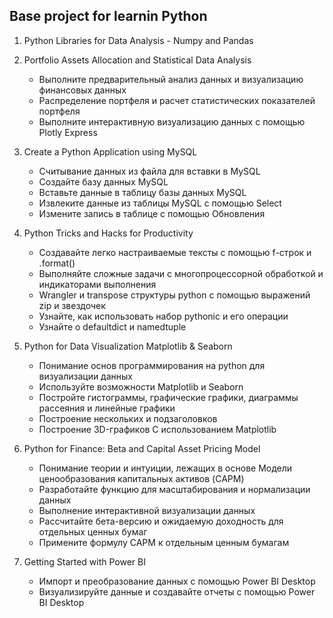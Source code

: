 ## Base project for learnin Python

1. Python Libraries for Data Analysis - Numpy and Pandas

2. Portfolio Assets Allocation and Statistical Data Analysis
   - Выполните предварительный анализ данных и визуализацию финансовых данных
   - Распределение портфеля и расчет статистических показателей портфеля
   - Выполните интерактивную визуализацию данных с помощью Plotly Express

3. Create a Python Application using MySQL
   - Считывание данных из файла для вставки в MySQL
   - Создайте базу данных MySQL
   - Вставьте данные в таблицу базы данных MySQL
   - Извлеките данные из таблицы MySQL с помощью Select
   - Измените запись в таблице с помощью Обновления

4. Python Tricks and Hacks for Productivity
   - Создавайте легко настраиваемые тексты с помощью f-строк и .format()
   - Выполняйте сложные задачи с многопроцессорной обработкой и индикаторами выполнения
   - Wrangler и transpose структуры python с помощью выражений zip и звездочек
   - Узнайте, как использовать набор pythonic и его операции
   - Узнайте о defaultdict и namedtuple

5. Python for Data Visualization Matplotlib & Seaborn
   - Понимание основ программирования на python для визуализации данных
   - Используйте возможности Matplotlib и Seaborn
   - Постройте гистограммы, графические графики, диаграммы рассеяния и линейные графики
   - Построение нескольких и подзаголовков
   - Построение 3D-графиков С использованием Matplotlib

6. Python for Finance: Beta and Capital Asset Pricing Model
   - Понимание теории и интуиции, лежащих в основе Модели ценообразования капитальных активов (CAPM)
   - Разработайте функцию для масштабирования и нормализации данных
   - Выполнение интерактивной визуализации данных
   - Рассчитайте бета-версию и ожидаемую доходность для отдельных ценных бумаг
   - Примените формулу CAPM к отдельным ценным бумагам

7. Getting Started with Power BI
   - Импорт и преобразование данных с помощью Power BI Desktop
   - Визуализируйте данные и создавайте отчеты с помощью Power BI Desktop
